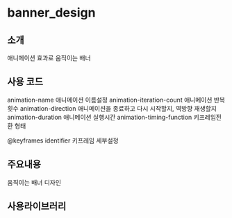 # banner_design

## 소개
애니메이션 효과로 움직이는 배너

## 사용 코드
animation-name 애니메이션 이름설정
animation-iteration-count 애니메이션 반복 횟수
animation-direction 애니메이션을 종료하고 다시 시작할지, 역방향 재생할지
animation-duration 애니메이션 실행시간
animation-timing-function 키프레임전환 형태

@keyframes identifier 키프레임 세부설정

## 주요내용
움직이는 배너 디자인

## 사용라이브러리
